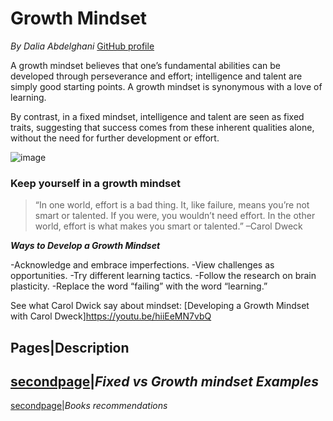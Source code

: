 # Growth Mindset

*By Dalia Abdelghani*
[GitHub profile](https://github.com/DaliaAbdelghani)

A growth mindset believes that one’s fundamental abilities can be developed through perseverance and effort; intelligence and talent are simply good starting points. A growth mindset is synonymous with a love of learning.

By contrast, in a fixed mindset, intelligence and talent are seen as fixed traits, suggesting that success comes from these inherent qualities alone, without the need for further development or effort.

![image](https://miro.medium.com/max/1200/1*TtlqcGNhwGaF0mOfsQJrOg.jpeg)

### Keep yourself in a growth mindset

>“In one world, effort is a bad thing. It, like failure, means you’re not smart or talented. If you were, you wouldn’t need effort. In the other world, effort is what makes you smart or talented.” –Carol Dweck

_**Ways to Develop a Growth Mindset**_ 

-Acknowledge and embrace imperfections.
 -View challenges as opportunities.
 -Try different learning tactics.
 -Follow the research on brain plasticity.
 -Replace the word “failing” with the word “learning.”

See what Carol Dwick say about mindset: [Developing a Growth Mindset with Carol Dweck]https://youtu.be/hiiEeMN7vbQ

Pages|Description
------------------
[secondpage](https://daliaabdelghani.github.io/DaliaAbdelghani.github.io-reading-notes-/secondpage)|*Fixed vs Growth mindset Examples*
--------------------------------------------
[secondpage](https://daliaabdelghani.github.io/DaliaAbdelghani.github.io-reading-notes-/secondpage)|*Books recommendations*

